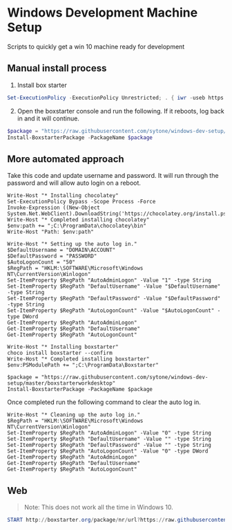 # Windows Development Machine Setup

Scripts to quickly get a win 10 machine ready for development

## Manual install process

1.  Install box starter

```PowerShell
Set-ExecutionPolicy -ExecutionPolicy Unrestricted; . { iwr -useb https://boxstarter.org/bootstrapper.ps1 } | iex; get-boxstarter -Force
```

2.  Open the boxstarter console and run the following. If it reboots, log back in and it will continue.

```PowerShell
$package = "https://raw.githubusercontent.com/sytone/windows-dev-setup/master/boxstarterworkdesktop"
Install-BoxstarterPackage -PackageName $package
```

## More automated approach

Take this code and update username and password. It will run through the password and will allow auto login on a reboot. 

```
Write-Host "* Installing chocolatey"
Set-ExecutionPolicy Bypass -Scope Process -Force
Invoke-Expression ((New-Object System.Net.WebClient).DownloadString('https://chocolatey.org/install.ps1'))
Write-Host "* Completed installing chocolatey"
$env:path += ";C:\ProgramData\chocolatey\bin"
Write-Host "Path: $env:path"

Write-Host "* Setting up the auto log in."
$DefaultUsername = "DOMAIN\ACCOUNT"
$DefaultPassword = "PASSWORD"
$AutoLogonCount = "50"
$RegPath = "HKLM:\SOFTWARE\Microsoft\Windows NT\CurrentVersion\Winlogon"
Set-ItemProperty $RegPath "AutoAdminLogon" -Value "1" -type String  
Set-ItemProperty $RegPath "DefaultUsername" -Value "$DefaultUsername" -type String  
Set-ItemProperty $RegPath "DefaultPassword" -Value "$DefaultPassword" -type String
Set-ItemProperty $RegPath "AutoLogonCount" -Value "$AutoLogonCount" -type DWord
Get-ItemProperty $RegPath "AutoAdminLogon"
Get-ItemProperty $RegPath "DefaultUsername"
Get-ItemProperty $RegPath "AutoLogonCount"

Write-Host "* Installing boxstarter"
choco install boxstarter --confirm
Write-Host "* Completed installing boxstarter"
$env:PSModulePath += ";C:\ProgramData\Boxstarter"

$package = "https://raw.githubusercontent.com/sytone/windows-dev-setup/master/boxstarterworkdesktop"
Install-BoxstarterPackage -PackageName $package
```

Once completed run the following command to clear the auto log in. 

```
Write-Host "* Cleaning up the auto log in."
$RegPath = "HKLM:\SOFTWARE\Microsoft\Windows NT\CurrentVersion\Winlogon"
Set-ItemProperty $RegPath "AutoAdminLogon" -Value "0" -type String  
Set-ItemProperty $RegPath "DefaultUsername" -Value "" -type String  
Set-ItemProperty $RegPath "DefaultPassword" -Value "" -type String
Set-ItemProperty $RegPath "AutoLogonCount" -Value "0" -type DWord
Get-ItemProperty $RegPath "AutoAdminLogon"
Get-ItemProperty $RegPath "DefaultUsername"
Get-ItemProperty $RegPath "AutoLogonCount"
```

## Web

> Note: This does not work all the time in Windows 10.
```PowerShell
START http://boxstarter.org/package/nr/url?https://raw.githubusercontent.com/sytone/windows-dev-setup/master/boxstarterinvm
```

